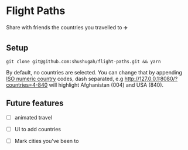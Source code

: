 # Flight Paths
Share with friends the countries you travelled to ✈️

## Setup
`git clone git@github.com:shushugah/flight-paths.git && yarn`

By default, no countries are selected. You can change that by appending [ISO numeric country](https://en.wikipedia.org/wiki/ISO_3166-1_numeric) codes, dash separated, e.g http://127.0.0.1:8080/?countries=4-840 will highlight Afghanistan (004) and USA (840).

## Future features

- [ ] animated travel
- [ ] UI to add countries
- [ ] Mark cities you've been to

